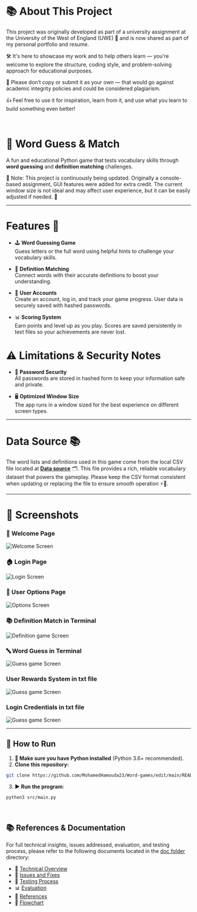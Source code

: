 # 📚 About This Project

This project was originally developed as part of a university assignment at the University of the West of England (UWE) 🏫 and is now shared as part of my personal portfolio and resume.

🛠️ It's here to showcase my work and to help others learn — you're welcome to explore the structure, coding style, and problem-solving approach for educational purposes.

🚫 Please don’t copy or submit it as your own — that would go against academic integrity policies and could be considered plagiarism.

👍 Feel free to use it for inspiration, learn from it, and use what you learn to build something even better!

<br>

# 🎯 Word Guess & Match  

A fun and educational Python game that tests vocabulary skills through **word guessing** and **definition matching** challenges.

📝 Note: This project is continuously being updated.
Originally a console-based assignment, GUI features were added for extra credit.
The current window size is not ideal and may affect user experience, but it can be easily adjusted if needed. 🙂

---

# Features 🎯

* 🕹️ **Word Guessing Game**  
  Guess letters or the full word using helpful hints to challenge your vocabulary skills.

* 🔗 **Definition Matching**  
  Connect words with their accurate definitions to boost your understanding.

* 👥 **User Accounts**  
  Create an account, log in, and track your game progress. User data is securely saved with hashed passwords.

* 📊 **Scoring System**  
  Earn points and level up as you play. Scores are saved persistently in text files so your achievements are never lost.

# ⚠️ Limitations & Security Notes

* 🔐 **Password Security**  
  All passwords are stored in hashed form to keep your information safe and private.

* 🖥️ **Optimized Window Size**  
  The app runs in a window sized for the best experience on different screen types.

---

# Data Source 📚

The word lists and definitions used in this game come from the local CSV file located at **[Data source](/src/CSWords.csv)**  🗂️. This file provides a rich, reliable vocabulary dataset that powers the gameplay. Please keep the CSV format consistent when updating or replacing the file to ensure smooth operation ⚡️🔄.

---


# 📸 Screenshots

### 👋 Welcome Page
![Welcome Screen](assets/Welcome.png)

### 🏠 Login Page
![Login Screen](assets/Login.png)

### 👤 User Options Page
![Options Screen](assets/Options.png)

### 📚 Definition Match in Terminal
![Definition game Screen](assets/Definition_game.png)

### 🔤 Word Guess in Terminal
 ![Guess game Screen](assets/Guess_game.png)

 ### User Rewards System in txt file
  ![Guess game Screen](assets/Rewards_System.png)

 ### Login Credentials in txt file
  ![Guess game Screen](assets/Login_Credentials.png)

 

---

## 🚀 How to Run  
1. **🧰 Make sure you have Python installed** (Python 3.6+ recommended).
2. **Clone this repository:**
```bash
git clone https://github.com/MohamedHamouda23/Word-games/edit/main/README.md
```

3. **▶️ Run the program**:

  ```bash
  python3 src/main.py
  ```

<br>

## 📚 References & Documentation

For full technical insights, issues addressed, evaluation, and testing process, please refer to the following documents located in the [doc folder](./doc/) directory:

- 📄 [Technical Overview](./doc/Technical%20Overview.pdf)  
- 🐞 [Issues and Fixes](./doc/Issues%20and%20Fixes.pdf)  
- 🧪 [Testing Process](./doc/Testing%20process.pdf)  
- 📊 [Evaluation](./doc/Evaluation.pdf)  
- 🔗 [References](./doc/References.pdf)  
- 🔁 [Flowchart](./doc/Flowchart.pdf)  

